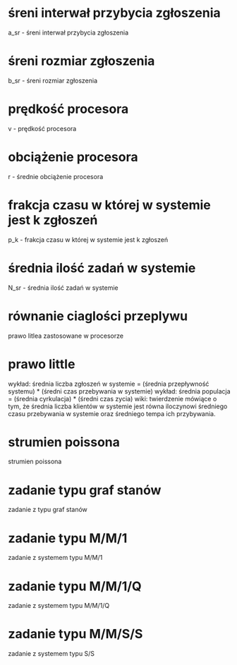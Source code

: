 # śreni interwał przybycia zgłoszenia
a_sr - śreni interwał przybycia zgłoszenia

# śreni rozmiar zgłoszenia
b_sr - śreni rozmiar zgłoszenia

# prędkość procesora
v - prędkość procesora

# obciążenie procesora
r - średnie obciążenie procesora

# frakcja czasu w której w systemie jest k zgłoszeń
p_k - frakcja czasu w której w systemie jest k zgłoszeń

# średnia ilość zadań w systemie
N_sr - średnia ilość zadań w systemie

# równanie ciaglości przeplywu
prawo litlea zastosowane w procesorze

# prawo little
wykład: średnia liczba zgłoszeń w systemie = (średnia przepływność systemu) * (średni czas przebywania w systemie)
wykład: średnia populacja = (średnia cyrkulacja) * (średni czas zycia)
wiki: twierdzenie mówiące o tym, że średnia liczba klientów w systemie jest równa iloczynowi średniego czasu przebywania w systemie oraz średniego tempa ich przybywania.

# strumien poissona
strumien poissona

# zadanie typu graf stanów
zadanie z typu graf stanów

# zadanie typu M/M/1
zadanie z systemem typu M/M/1

# zadanie typu M/M/1/Q
zadanie z systemem typu M/M/1/Q

# zadanie typu M/M/S/S
zadanie z systemem typu S/S